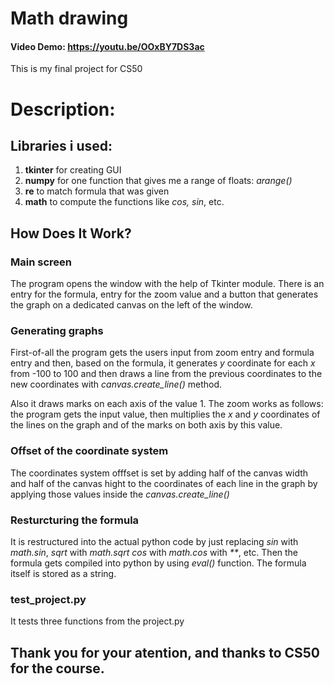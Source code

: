 # Math drawing
#### Video Demo:  https://youtu.be/OOxBY7DS3ac
This is my final project for CS50
# Description:

## Libraries i used:
1. **tkinter**
for creating GUI
2. **numpy**
for one function that gives me a range of floats: _arange()_
3. **re**
to match formula that was given
4. **math**
to compute the functions like _cos, sin_, etc.

## How Does It Work?
### Main screen
The program opens the window with the help of Tkinter module.
There is an entry for the formula, entry for the zoom value and a button that
generates the graph on a dedicated canvas on the left of the window.
### Generating graphs
First-of-all the program gets the users input from zoom entry and formula entry and then, based on the formula,
it generates _y_ coordinate for each _x_ from -100 to 100 and then draws a line from the previous coordinates to the new coordinates with
_canvas.create_line()_ method.

Also it draws marks on each axis of the value 1. The zoom works as follows: the program gets the input value, then multiplies the
_x_ and _y_ coordinates of the lines on the graph and of the marks on both axis by this value.
### Offset of the coordinate system
The coordinates system offfset is set by adding half of the canvas width and half of the canvas hight to the coordinates of each line in
the graph by applying those values inside the _canvas.create_line()_
### Resturcturing the formula
It is restructured into the actual python code by just replacing _sin_ with _math.sin_, _sqrt_ with _math.sqrt_ _cos_ with _math.cos_
with _**_, etc.
Then the formula gets compiled into python by using _eval()_ function. The formula itself is stored as a string.
### test_project.py
It tests three functions from the project.py
## Thank you for your atention, and thanks to CS50 for the course.